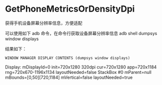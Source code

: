 # GetPhoneMetricsOrDensityDpi
获得手机设备屏幕分辨率信息，方便适配

可以使用如下 adb 命令，在命令行获取设备屏幕分辨率信息
adb shell dumpsys window displays

结果如下：

	WINDOW MANAGER DISPLAY CONTENTS (dumpsys window displays)
  Display: mDisplayId=0
    init=720x1280 320dpi cur=720x1280 app=720x1184 rng=720x670-1196x1134
    layoutNeeded=false
  StackBox #0
    mParent=null
    mBounds=[0,50][720,1184] mVertical=false layoutNeeded=true

